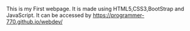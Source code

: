 This is my First webpage.
It is made using HTML5,CSS3,BootStrap and JavaScript. It can be accessed by https://programmer-770.github.io/webdev/
